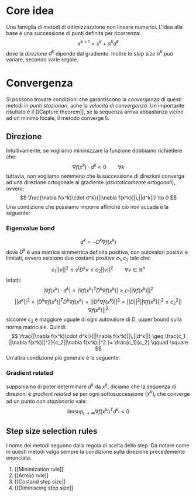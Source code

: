 # Core idea
Una famiglia di metodi di ottimizzazzione non lineare numerici. 
L'idea alla base è una successione di punti definita per ricorrenza:
$$
x^{k+1}= x^k + \alpha^k d^k
$$
dove la _direzione_ $d^k$ dipende dal gradiente.
Inoltre lo _step size_ $\alpha^k$ può variare, secondo varie regole. 

# Convergenza
Si possono trovare condizioni che garantiscono la _convergenza_ di questi metodi in _punti stazionari_, ache la _velocità di convergenza_. 
Un importante risultato è il [[Capture theorem]], se la sequenza arriva abbastanza vicino ad un minimo locale, il  metodo converge lì.

## Direzione 
Intuitivamente, se vogliamo minimizzare la funzione dobbiamo richiedere che:
$$
\nabla f(x^k) \cdot d^k < 0 \qquad \forall k
$$
tuttavia, non vogliamo nemmeno che la successione di direzioni converga ad una direzione ortogonale al gradiente (_asintoticamente ortogonali_), ovvero:
$$
\frac{\nabla f(x^k)\cdot d^k}{||\nabla f(x^k)||\,||d^k||} \to 0
$$
Una condizione che possiamo imporre affinché ciò non accada è la seguente:
### Eigenvalue bond
$$
d^k = -D^k \nabla f(x^k)
$$
dove $D^k$ è una matrice simmetrica definita positiva, con autovalori positivi e limitati, ovvero esistono due costanti positive $c_1,c_2$ tale che:
$$
c_1 ||v||^2\leq v^t D^k v \leq c_2 ||v||^2 \qquad \forall v \in \mathbb{R}^n
$$
Infatti:
$$
|\nabla f(x^k)\cdot d^k| = |\nabla f(x^k)^TD^k \nabla f(x^k)| \geq c_1 ||\nabla f(x^k)||^2
$$
$$
||d^k||^2 = [D^k \nabla f(x^k)]^T D^k \nabla f(x^k) = ||D^k \nabla f(x^k)||^2 = ||D||^2 ||\nabla f(x^k)||^2 \leq c_2^2 ||\nabla f(x^k)||^2
$$
siccome $c_2$ è maggiore uguale di ogni autovalore di $D$, upper bound sulla norma matriciale. Quindi:
$$
\frac{|\nabla f(x^k)\cdot d^k|}{||\nabla f(x^k)||\,||d^k||} \geq \frac{c_1 ||\nabla f(x^k)||^2}{c_2||\nabla f(x^k)||^2  }= \frac{c_1}{c_2} \qquad \square
$$
Un'altra condizione più generale è la seguente:
### Gradient related
supponiamo di poter determinare $d^k$ da $x^k$, diciamo che la sequenza di direzioni è _gradient related_ se per ogni sottosuccessione $\{x^k\}_j$ che converge ad un punto _non stazionario_ vale:
$$
\limsup_{j\to\infty} \nabla f(x^{k_j})^T d^{k_j} < 0 
$$

## Step size selection rules
I nome dei metodi seguono dalla regola di scelta dello step. Da notare come in questi metodi valga sempre la condizione sulla direzione precedemente enunciata.
1. [[Minimization rule]]
2. [[Armijo rule]]
3. [[Costand step size]]
4. [[Diminiscing step size]]